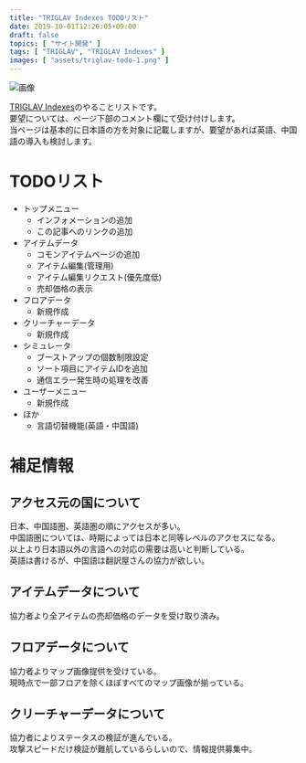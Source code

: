 ```yaml
---
title: "TRIGLAV Indexes TODOリスト"
date: 2019-10-01T12:26:05+09:00
draft: false
topics: [ "サイト開発" ]
tags: [ "TRIGLAV", "TRIGLAV Indexes" ]
images: [ "assets/triglav-todo-1.png" ]
---
```


![画像](/assets/triglav-todo-1.png "画像")

[TRIGLAV Indexes](https://triglav.cd5.jp)のやることリストです。  
要望については、ページ下部のコメント欄にて受け付けします。  
当ページは基本的に日本語の方を対象に記載しますが、要望があれば英語、中国語の導入も検討します。

# TODOリスト

- トップメニュー
  * インフォメーションの追加
  * この記事へのリンクの追加
- アイテムデータ
  * コモンアイテムページの追加
  * アイテム編集(管理用)
  * アイテム編集リクエスト(優先度低)
  * 売却価格の表示
- フロアデータ
  * 新規作成
- クリーチャーデータ
  * 新規作成
- シミュレータ
  * ブーストアップの個数制限設定
  * ソート項目にアイテムIDを追加
  * 通信エラー発生時の処理を改善
- ユーザーメニュー
  * 新規作成
- ほか
  * 言語切替機能(英語・中国語)

# 補足情報

## アクセス元の国について

日本、中国語圏、英語圏の順にアクセスが多い。  
中国語圏については、時期によっては日本と同等レベルのアクセスになる。  
以上より日本語以外の言語への対応の需要は高いと判断している。  
英語は書けるが、中国語は翻訳屋さんの協力が欲しい。

## アイテムデータについて

協力者より全アイテムの売却価格のデータを受け取り済み。

## フロアデータについて

協力者よりマップ画像提供を受けている。  
現時点で一部フロアを除くほぼすべてのマップ画像が揃っている。

## クリーチャーデータについて

協力者によりステータスの検証が進んでいる。  
攻撃スピードだけ検証が難航しているらしいので、情報提供募集中。

